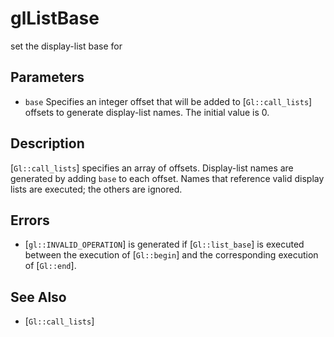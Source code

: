 # glListBase
set the display-list base for

## Parameters
- `base`
  Specifies an integer offset that will be added to [`Gl::call_lists`]
  offsets to generate display-list names. The initial value is 0.

## Description
[`Gl::call_lists`] specifies an array of offsets. Display-list names
  are generated by adding `base` to each offset. Names that reference
  valid display lists are executed; the others are ignored.

## Errors
- [`gl::INVALID_OPERATION`] is generated if [`Gl::list_base`] is
  executed between the execution of [`Gl::begin`] and the corresponding
  execution of [`Gl::end`].

## See Also
- [`Gl::call_lists`]
